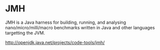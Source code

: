 # JMH

JMH is a Java harness for building, running, and analysing nano/micro/milli/macro benchmarks written in Java and other languages targetting the JVM.

http://openjdk.java.net/projects/code-tools/jmh/
